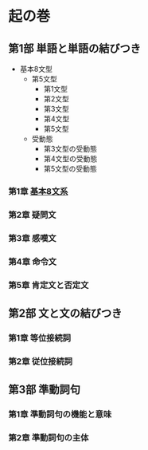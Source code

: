 # 起の巻
## 第1部 単語と単語の結びつき
- 基本8文型
  - 第5文型
    - 第1文型
    - 第2文型
    - 第3文型
    - 第4文型
    - 第5文型
  - 受動態
    - 第3文型の受動態
    - 第4文型の受動態
    - 第5文型の受動態

### 第1章 [基本8文系](01/)
### 第2章 疑問文
### 第3章 感嘆文
### 第4章 命令文
### 第5章 肯定文と否定文

##  第2部 文と文の結びつき
### 第1章 等位接続詞
### 第2章 従位接続詞

## 第3部 準動詞句
### 第1章 準動詞句の機能と意味
### 第2章 準動詞句の主体
